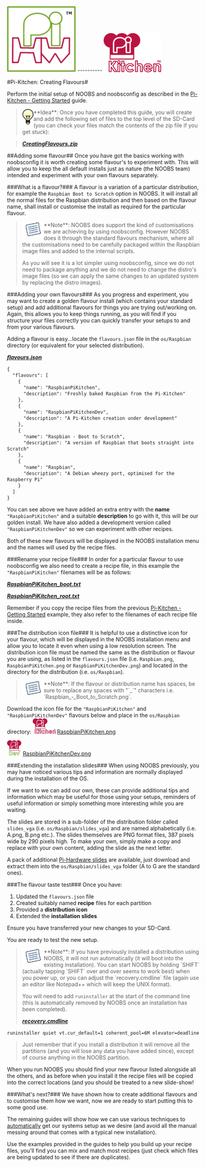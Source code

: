 
<img src="https://raw.githubusercontent.com/PiHw/Pi-Kitchen/master/markdown_source/markdown/img/pihwlogotm.png" width=180 />
----------
<img src="https://raw.githubusercontent.com/PiHw/Pi-Kitchen/master/markdown_source/markdown/img/PiKitchen.png" width=150 />

#Pi-Kitchen: Creating Flavours#

Perform the initial setup of NOOBS and noobsconfig as described in the <a href="https://github.com/PiHw/Pi-Kitchen/blob/master/markdown_source/markdown/PiKitchen-GettingStarted.md">Pi-Kitchen - Getting Started</a> guide.

> <img style="float:left" src="https://raw.githubusercontent.com/PiHw/Pi-Kitchen/master/markdown_source/markdown/img/idea.png" height=40/>
>**Idea**: Once you have completed this guide, you will create and add the following set of files to the top level of the SD-Card (you can check your files match the contents of the zip file if you get stuck):

> <a href="https://raw.githubusercontent.com/PiHw/Pi-Kitchen/master/guides/CreatingFlavours.zip">***CreatingFlavours.zip***</a>


##Adding some flavour##
Once you have got the basics working with noobsconfig it is worth creating some flavour's to experiment with.  This will allow you to keep the all default installs just as nature (the NOOBS team) intended and experiment with your own flavours separately.

###What is a flavour?###
A flavour is a variation of a particular distribution, for example the `Raspbian Boot to Scratch` option in NOOBS.  It will install all the normal files for the Raspbian distribution and then based on the flavour name, shall install or customise the install as required for the particular flavour.

> <img style="float:left" src="https://raw.githubusercontent.com/PiHw/Pi-Kitchen/master/markdown_source/markdown/img/note.png" height=40/>
>**Note**: NOOBS does support the kind of customisations we are achieving by using noobsconfig.  However NOOBS does it through the standard flavours mechanism, where all the customisations need to be carefully packaged within the Raspbian image files and added to the internal scripts.
>
>As you will see it is a lot simpler using noobsconfig, since we do not need to package anything and we do not need to change the distro's image files (so we can apply the same changes to an updated system by replacing the distro images).

###Adding your own flavours###
As you progress and experiment, you may want to create a golden flavour install (which contains your standard setup) and add additional flavours for things you are trying out/working on.  Again, this allows you to keep things running, as you will find if you structure your files correctly you can quickly transfer your setups to and from your various flavours.

Adding a flavour is easy...locate the `flavours.json` file in the `os/Raspbian` directory (or equivalent for your selected distribution).

<a href="https://raw.githubusercontent.com/PiHw/Pi-Kitchen/master/guides/CreatingFlavours/os/Raspbian/flavours.json">***flavours.json***</a>

	{
	  "flavours": [
	    {
	      "name": "RaspbianPiKitchen",
	      "description": "Freshly baked Raspbian from the Pi-Kitchen"
	    },
	    {
	      "name": "RaspbianPiKitchenDev",
	      "description": "A Pi-Kitchen creation under development"
	    },
	    {
	      "name": "Raspbian - Boot to Scratch",
	      "description": "A version of Raspbian that boots straight into Scratch"
	    },
	    {
	      "name": "Raspbian",
	      "description": "A Debian wheezy port, optimised for the Raspberry Pi"
	    }  
	  ]
	}

You can see above we have added an extra entry with the **name** `"RaspbianPiKitchen"` and a suitable **description** to go with it, this will be our golden install.  We have also added a development version called `"RaspbianPiKitchenDev"` so we can experiment with other recipes.

Both of these new flavours will be displayed in the NOOBS installation menu and the names will used by the recipe files.

###Rename your recipe file###
In order for a particular flavour to use noobsconfig we also need to create a recipe file, in this example the `"RaspbianPiKitchen"` filenames will be as follows:

<a href="https://raw.githubusercontent.com/PiHw/Pi-Kitchen/master/guides/CreatingFlavours/os/Raspbian/RaspbianPiKitchen_boot.txt">***RaspbianPiKitchen_boot.txt***</a>

<a href="https://raw.githubusercontent.com/PiHw/Pi-Kitchen/master/guides/CreatingFlavours/os/Raspbian/RaspbianPiKitchen_root.txt">***RaspbianPiKitchen_root.txt***</a>

Remember if you copy the recipe files from the previous <a href="https://github.com/PiHw/Pi-Kitchen/blob/master/markdown_source/markdown/PiKitchen-GettingStarted.md">Pi-Kitchen - Getting Started</a> example, they also refer to the filenames of each recipe file inside.

###The distribution icon file###
It is helpful to use a distinctive icon for your flavour, which will be displayed in the NOOBS installation menu and allow you to locate it even when using a low resolution screen.  The distribution icon file must be named the same as the distribution or flavour you are using, as listed in the `flavours.json` file (i.e. `Raspbian.png`, `RaspbianPiKitchen.png` or `RaspbianPiKitchenDev.png`) and located in the directory for the distribution (i.e. `os/Raspbian`).

> <img style="float:left" src="https://raw.githubusercontent.com/PiHw/Pi-Kitchen/master/markdown_source/markdown/img/note.png" height=40/>
>**Note**: If the flavour or distribution name has spaces, be sure to replace any spaces with "`_`" characters i.e. `Raspbian_-_Boot_to_Scratch.png`.

Download the icon file for the `"RaspbianPiKitchen"` and `"RaspbianPiKitchenDev"` flavours below and place in the `os/Raspbian` directory:
<img src="https://raw.githubusercontent.com/PiHw/Pi-Kitchen/master/guides/CreatingFlavours/os/Raspbian/RaspbianPiKitchen.png" height=40/>
<a href="https://raw.githubusercontent.com/PiHw/Pi-Kitchen/master/guides/CreatingFlavours/os/Raspbian/RaspbianPiKitchen.png">RaspbianPiKitchen.png</a>
<p>
<img src="https://raw.githubusercontent.com/PiHw/Pi-Kitchen/master/guides/CreatingFlavours/os/Raspbian/RaspbianPiKitchenDev.png" height=40/>
<a href="https://raw.githubusercontent.com/PiHw/Pi-Kitchen/master/guides/CreatingFlavours/os/Raspbian/RaspbianPiKitchenDev.png">RaspbianPiKitchenDev.png</a>

###Extending the installation slides###
When using NOOBS previously, you may have noticed various tips and information are normally displayed during the installation of the OS.

If we want to we can add our own, these can provide additional tips and information which may be useful for those using your setups, reminders of useful information or simply something more interesting while you are waiting.

The slides are stored in a sub-folder of the distribution folder called `slides_vga` (i.e. `os/Raspbian/slides_vga`) and are named alphabetically (i.e. A.png, B.png etc.).  The slides themselves are PNG format files, 387 pixels wide by 290 pixels high.  To make your own, simply make a copy and replace with your own content, adding the slide as the next letter.

A pack of additional <a href="https://raw.githubusercontent.com/PiHw/Pi-Kitchen/master/guides/CreatingFlavours/pihw-slides.zip">Pi-Hardware slides</a> are available, just download and extract them into the `os/Raspbian/slides_vga` folder (A to G are the standard ones).

<!--- #ifdef NOT_WORKING --->
<!--
> <img style="float:left" src="https://raw.githubusercontent.com/PiHw/Pi-Kitchen/master/markdown_source/markdown/img/note.png" height=40/>
>**Note**: If you want the same set of slides to appear for every distribution, remove any `os/DISTRO/slides_vga` folders and place your set of slides in the `default/slides` instead.
-->
<!--- #endif --->

###The flavour taste test###
Once you have:

1. Updated the `flavours.json` file
2. Created suitably named **recipe** files for each partition
3. Provided a **distribution icon**
4. Extended the **installation slides**

Ensure you have transferred your new changes to your SD-Card.

You are ready to test the new setup.

> <img style="float:left" src="https://raw.githubusercontent.com/PiHw/Pi-Kitchen/master/markdown_source/markdown/img/note.png" height=40/>
>**Note**: If you have previously installed a distribution using NOOBS, it will not run automatically (it will boot into the existing installation).  You can start NOOBS by holding `SHIFT` (actually tapping `SHIFT` over and over seems to work best) when you power up, or you can adjust the `recovery.cmdline` file (again use an editor like Notepad++ which will keep the UNIX format).
>
> You will need to add `runinstaller` at the start of the command line (this is automatically removed by NOOBS once an installation has been completed).
> 
> <a href="https://raw.githubusercontent.com/PiHw/Pi-Kitchen/master/guides/CreatingFlavours/recovery.cmdline">***recovery.cmdline***</a>
> 
	runinstaller quiet vt.cur_default=1 coherent_pool=6M elevator=deadline
>
> Just remember that if you install a distribution it will remove all the partitions (and you will lose any data you have added since), except of course anything in the NOOBS partition.

When you run NOOBS you should find your new flavour listed alongside all the others, and as before when you install it the recipe files will be copied into the correct locations (and you should be treated to a new slide-show!

###What's next?###
We have shown how to create additional flavours and to customise them how we want, now we are ready to start putting this to some good use.

The remaining guides will show how we can use various techniques to <a href="https://http://pihw.wordpress.com/guides/pi-kitchen/automaticinstallations/">automatically</a> get our systems setup as we desire (and avoid all the manual messing around that comes with a typical new installation).

Use the examples provided in the guides to help you build up your recipe files, you'll find you can mix and match most recipes (just check which files are being updated to see if there are duplicates).
